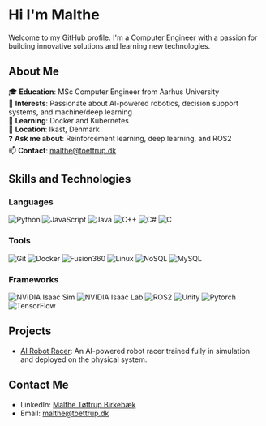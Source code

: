 # Hi I'm Malthe 

Welcome to my GitHub profile. I'm a Computer Engineer with a passion for building innovative solutions and learning new technologies.

## About Me

🎓 **Education**: MSc Computer Engineer from Aarhus University  
🤖 **Interests**: Passionate about AI-powered robotics, decision support systems, and machine/deep learning  
📘 **Learning**: Docker and Kubernetes  
📍 **Location**: Ikast, Denmark  
❓ **Ask me about**: Reinforcement learning, deep learning, and ROS2  
📫 **Contact**: [malthe@toettrup.dk](mailto:malthe@toettrup.dk)

## Skills and Technologies

### Languages
![Python](https://img.shields.io/badge/-Python-3776AB?logo=python&logoColor=white) 
![JavaScript](https://img.shields.io/badge/-JavaScript-F7DF1E?logo=javascript&logoColor=black) 
![Java](https://img.shields.io/badge/-Java-007396?logo=java&logoColor=white)
![C++](https://img.shields.io/badge/-C++-00599C?logo=c%2B%2B&logoColor=white)
![C#](https://img.shields.io/badge/-C%23-239120?logo=c-sharp&logoColor=white)
![C](https://img.shields.io/badge/-C-A8B9CC?logo=c&logoColor=white)

### Tools
![Git](https://img.shields.io/badge/-Git-F05032?logo=git&logoColor=white)
![Docker](https://img.shields.io/badge/-Docker-2496ED?logo=docker&logoColor=white)
![Fusion360](https://img.shields.io/badge/-Fusion%20360-0071C5?logo=autodesk&logoColor=white)
![Linux](https://img.shields.io/badge/-Linux-FCC624?logo=linux&logoColor=black)
![NoSQL](https://img.shields.io/badge/-NoSQL-FF4F8B?logo=nosql&logoColor=white)
![MySQL](https://img.shields.io/badge/-MySQL-4479A1?logo=mysql&logoColor=white)

### Frameworks
![NVIDIA Isaac Sim](https://img.shields.io/badge/-NVIDIA%20Isaac%20Sim-76B900?logo=nvidia&logoColor=white)
![NVIDIA Isaac Lab](https://img.shields.io/badge/-NVIDIA%20Isaac%20Lab-76B900?logo=nvidia&logoColor=white)
![ROS2](https://img.shields.io/badge/-ROS2-22314E?logo=ros&logoColor=white)
![Unity](https://img.shields.io/badge/-Unity-000000?logo=unity&logoColor=white)
![Pytorch](https://img.shields.io/badge/-Pytorch-EE4C2C?logo=pytorch&logoColor=white)
![TensorFlow](https://img.shields.io/badge/-TensorFlow-FF6F00?logo=tensorflow&logoColor=white)


## Projects

- [AI Robot Racer](https://github.com/Lukas-Malthe-MSc/orbit/tree/project-wrap-up): An AI-powered robot racer trained fully in simulation and deployed on the physical system.


## Contact Me

- LinkedIn: [Malthe Tøttrup Birkebæk](https://www.linkedin.com/in/malthet%C3%B8ttrup-birkeb%C3%A6k-980218274/)
- Email: [malthe@toettrup.dk](mailto:malthe@toettrup.dk)

